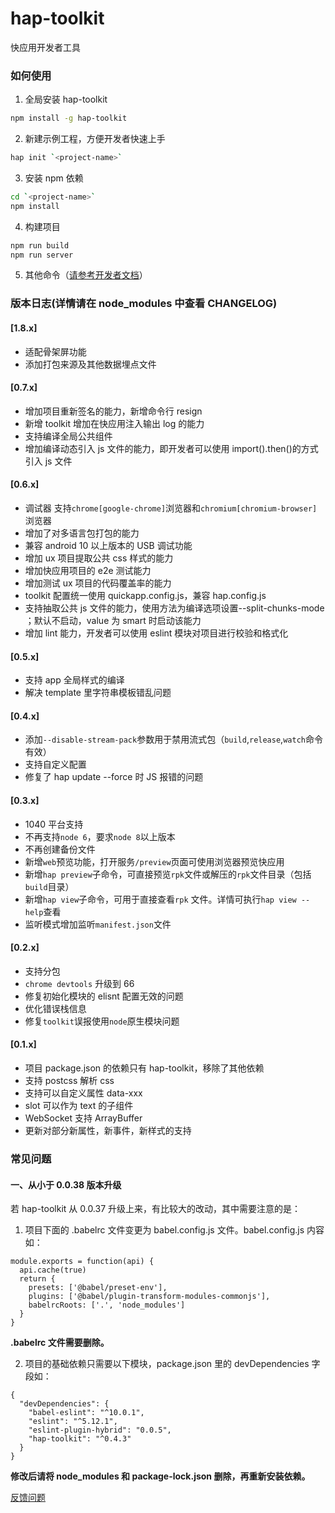 # hap-toolkit

快应用开发者工具

### 如何使用

1. 全局安装 hap-toolkit

```sh
npm install -g hap-toolkit
```

2. 新建示例工程，方便开发者快速上手

```sh
hap init `<project-name>`
```

3. 安装 npm 依赖

```sh
cd `<project-name>`
npm install
```

4. 构建项目

```sh
npm run build
npm run server
```

5. 其他命令（[请参考开发者文档](https://doc.quickapp.cn/)）

### 版本日志(详情请在 node_modules 中查看 CHANGELOG)

#### [1.8.x]

- 适配骨架屏功能
- 添加打包来源及其他数据埋点文件

#### [0.7.x]

- 增加项目重新签名的能力，新增命令行 resign
- 新增 toolkit 增加在快应用注入输出 log 的能力
- 支持编译全局公共组件
- 增加编译动态引入 js 文件的能力，即开发者可以使用 import().then()的方式引入 js 文件

#### [0.6.x]

- 调试器 支持`chrome[google-chrome]`浏览器和`chromium[chromium-browser]`浏览器
- 增加了对多语言包打包的能力
- 兼容 android 10 以上版本的 USB 调试功能
- 增加 ux 项目提取公共 css 样式的能力
- 增加快应用项目的 e2e 测试能力
- 增加测试 ux 项目的代码覆盖率的能力
- toolkit 配置统一使用 quickapp.config.js，兼容 hap.config.js
- 支持抽取公共 js 文件的能力，使用方法为编译选项设置--split-chunks-mode <value>；默认不启动，value 为 smart 时启动该能力
- 增加 lint 能力，开发者可以使用 eslint 模块对项目进行校验和格式化

#### [0.5.x]

- 支持 app 全局样式的编译
- 解决 template 里字符串模板错乱问题

#### [0.4.x]

- 添加`--disable-stream-pack`参数用于禁用流式包（`build`,`release`,`watch`命令有效）
- 支持自定义配置
- 修复了 hap update --force 时 JS 报错的问题

#### [0.3.x]

- 1040 平台支持
- 不再支持`node 6`，要求`node 8`以上版本
- 不再创建备份文件
- 新增`web`预览功能，打开服务`/preview`页面可使用浏览器预览快应用
- 新增`hap preview`子命令，可直接预览`rpk`文件或解压的`rpk`文件目录（包括`build`目录）
- 新增`hap view`子命令，可用于直接查看`rpk` 文件。详情可执行`hap view --help`查看
- 监听模式增加监听`manifest.json`文件

#### [0.2.x]

- 支持分包
- `chrome devtools` 升级到 66
- 修复初始化模块的 elisnt 配置无效的问题
- 优化错误栈信息
- 修复`toolkit`误报使用`node`原生模块问题

#### [0.1.x]

- 项目 package.json 的依赖只有 hap-toolkit，移除了其他依赖
- 支持 postcss 解析 css
- 支持可以自定义属性 data-xxx
- slot 可以作为 text 的子组件
- WebSocket 支持 ArrayBuffer
- 更新对部分新属性，新事件，新样式的支持

### 常见问题

#### 一、从小于 0.0.38 版本升级

若 hap-toolkit 从 0.0.37 升级上来，有比较大的改动，其中需要注意的是：

1. 项目下面的 .babelrc 文件变更为 babel.config.js 文件。babel.config.js 内容如：

```
module.exports = function(api) {
  api.cache(true)
  return {
    presets: ['@babel/preset-env'],
    plugins: ['@babel/plugin-transform-modules-commonjs'],
    babelrcRoots: ['.', 'node_modules']
  }
}
```

**.babelrc 文件需要删除。**

2. 项目的基础依赖只需要以下模块，package.json 里的 devDependencies 字段如：

```
{
  "devDependencies": {
    "babel-eslint": "^10.0.1",
    "eslint": "^5.12.1",
    "eslint-plugin-hybrid": "0.0.5",
    "hap-toolkit": "^0.4.3"
  }
}
```

**修改后请将 node_modules 和 package-lock.json 删除，再重新安装依赖。**

[反馈问题](https://github.com/quickappcn/issues/issues/new/choose)
